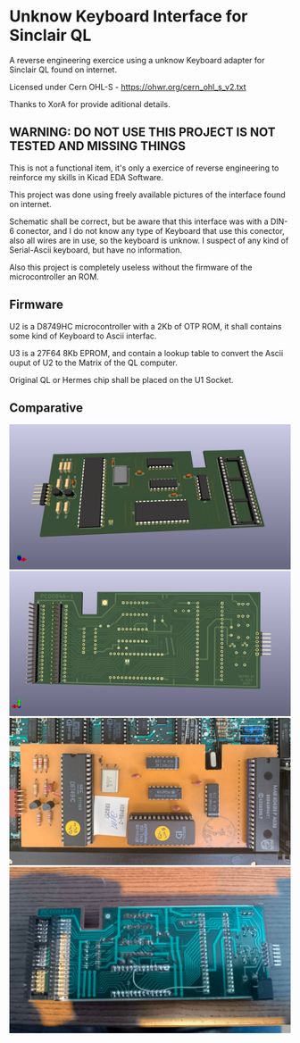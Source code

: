 # Unknow Keyboard Interface for Sinclair QL
A reverse engineering exercice using a unknow Keyboard adapter for Sinclair QL found on internet.

Licensed under Cern OHL-S - https://ohwr.org/cern_ohl_s_v2.txt

Thanks to XorA for provide aditional details.

## WARNING: DO NOT USE THIS PROJECT IS NOT TESTED AND MISSING THINGS
This is not a functional item, it's only a exercice of reverse engineering to reinforce my skills in Kicad EDA Software.

This project was done using freely available pictures of the interface found on internet.

Schematic shall be correct, but be aware that this interface was with a DIN-6 conector, and I do not know any type of Keyboard that use this conector, also all wires are in use, so the keyboard is unknow. I suspect of any kind of Serial-Ascii keyboard, but have no information.

Also this project is completely useless without the firmware of the microcontroller an ROM.

## Firmware

U2 is a D8749HC microcontroller with a 2Kb of OTP ROM, it shall contains some kind of Keyboard to Ascii interfac.

U3 is a 27F64 8Kb EPROM, and contain a lookup table to convert the Ascii ouput of U2 to the Matrix of the QL computer.

Original QL or Hermes chip shall be placed on the U1 Socket.

## Comparative
![My Components Side ](PCB_comp.png)
![My Copper Side](PCB_solder.png)
![Real Top](s-l1601.jpg)
![Real Botton](s-l1602.jpg)

